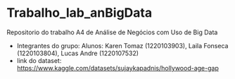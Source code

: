 # Trabalho_lab_anBigData
Repositorio do trabalho A4 de Análise de Negócios com Uso de Big Data 
- Integrantes do grupo: Alunos: Karen Tomaz (1220103903), Laila Fonseca (1220103804), Lucas Andre (1220107532)
- link do dataset: https://www.kaggle.com/datasets/sujaykapadnis/hollywood-age-gap 



